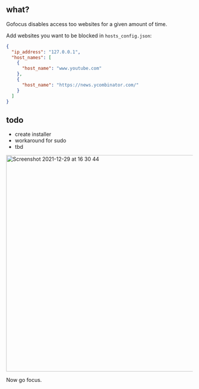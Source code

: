 ## what?
Gofocus disables access too websites for a given amount of time.

Add websites you want to be blocked in `hosts_config.json`:
```json
{
  "ip_address": "127.0.0.1",
  "host_names": [
    {
      "host_name": "www.youtube.com"
    },
    {
      "host_name": "https://news.ycombinator.com/"
    }
  ]
}
```
## todo
- create installer
- workaround for sudo
- tbd
<img width="584" alt="Screenshot 2021-12-29 at 16 30 44" src="https://user-images.githubusercontent.com/44348300/147678024-98132b81-ed03-46a9-8034-1a410c4e0560.png">

Now go focus.
